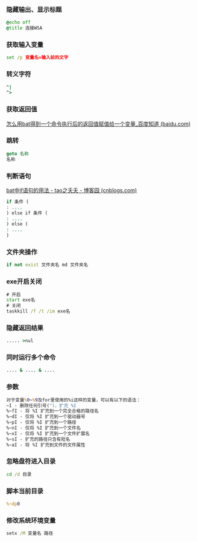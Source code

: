 ### 隐藏输出、显示标题
```bat
@echo off
@title 连接WSA
```
### 获取输入变量
```bat
set /p 变量名=输入前的文字
```
### 转义字符
```bat
^|
^>
```
### 获取返回值
[怎么用bat得到一个命令执行后的返回值赋值给一个变量_百度知道 (baidu.com)](https://zhidao.baidu.com/question/563606780.html)
### 跳转
```bat
goto 名称
名称
```
### 判断语句
[bat中if语句的用法 - tao之夭夭 - 博客园 (cnblogs.com)](https://www.cnblogs.com/yigui/p/10889135.html)
```bat
if 条件 (
: ....
) else if 条件 (
: ....
) else (
: ....
)
```
### 文件夹操作
```bat
if not exist 文件夹名 md 文件夹名
```
### exe开启关闭
```bat
# 开启
start exe名
# 关闭
taskkill /f /t /im exe名
```
### 隐藏返回结果
```bat
..... >nul
```
### 同时运行多个命令
```bat
.... & .... & ....
```
### 参数
```bat
对于变量%0~%9及for里使用的%i这样的变量，可以有以下的语法：  
~I - 删除任何引号(")，扩充 %I  
%~fI - 将 %I 扩充到一个完全合格的路径名  
%~dI - 仅将 %I 扩充到一个驱动器号  
%~pI - 仅将 %I 扩充到一个路径  
%~nI - 仅将 %I 扩充到一个文件名  
%~xI - 仅将 %I 扩充到一个文件扩展名  
%~sI - 扩充的路径只含有短名  
%~aI - 将 %I 扩充到文件的文件属性
```
### 忽略盘符进入目录
```bat
cd /d 目录
```
### 脚本当前目录
```bat
%~dp0
```
### 修改系统环境变量
```bat
setx /M 变量名 路径
```